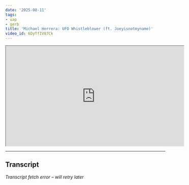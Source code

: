 ```yaml
---
date: '2025-08-11'
tags:
- uap
- gerb
title: 'Michael Herrera: UFO Whistleblower (ft. Joeyisnotmyname)'
video_id: 6DyTfIV87Ck
---
```


<iframe width="560" height="315" src="https://www.youtube.com/embed/6DyTfIV87Ck" allowfullscreen></iframe>

---

## Transcript
*Transcript fetch error – will retry later*